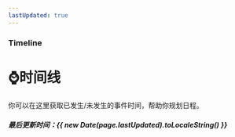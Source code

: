 ```yaml
---
lastUpdated: true
---
```


### Timeline
# ⌚️时间线
你可以在这里获取已发生/未发生的事件时间，帮助你规划日程。
##### 最后更新时间：{{ new Date(page.lastUpdated).toLocaleString() }}
